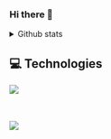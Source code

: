 ### Hi there 👋

<details>
 <summary>Github stats</summary>

| <img align="center" src="https://github-readme-stats.vercel.app/api?username=bouzayenilyes&show_icons=true&theme=tokyonight" alt="Vimmer github stats" /> |<img align="center" src="https://github-readme-stats.vercel.app/api/top-langs/?username=bouzayenilyes&layout=compact&theme=tokyonight&langs_count=4" />|
| ------------- | ------------- |
  
</details>

## 💻 Technologies

 <a href="https://skillicons.dev">
    <img src="https://skillicons.dev/icons?i=js,ts,c,rust,swift,dart,java,react,astro,svelte,angular,vite,nextjs,nestjs,laravel,symfony,styledcomponents,tailwind,sass,materialui,supabase,git,github,expressjs,vscode,,figma&perline=7" />
  </a>

<br/><br/>
<a href="https://www.buymeacoffee.com/ilyesbouzayen" target="_blank">
 <img src="https://img.buymeacoffee.com/button-api/?text=Buy me a coffee&emoji=&slug=bouzayenilyes&button_colour=1a1b27&font_colour=ffffff&font_family=Lato&outline_colour=ffffff&coffee_colour=FFDD00"></a>
</a>
